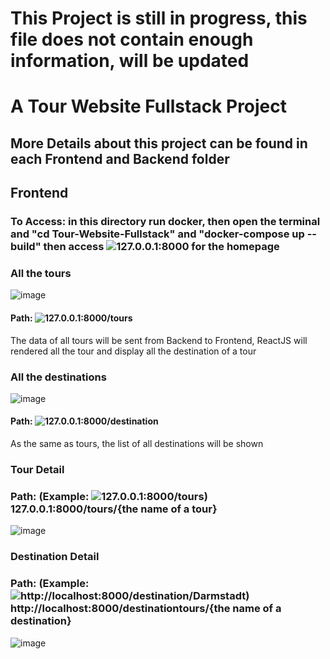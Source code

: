 # This Project is still in progress, this file does not contain enough information, will be updated
# A Tour Website Fullstack Project
## More Details about this project can be found in each Frontend and Backend folder
## Frontend
### To Access: in this directory run docker, then open the terminal and "cd Tour-Website-Fullstack" and "docker-compose up --build" then access ![127.0.0.1:8000](127.0.0.1:8000) for the homepage
### All the tours 
![image](https://github.com/dangminh214/Tour-Website-Fullstack/assets/51837721/f3784014-7926-476a-a584-45aad543d673)
#### Path: ![127.0.0.1:8000/tours](127.0.0.1:8000/tours)
The data of all tours will be sent from Backend to Frontend, ReactJS will rendered all the tour and display all the destination of a tour

### All the destinations
![image](https://github.com/dangminh214/Tour-Website-Fullstack/assets/51837721/61413964-5dc3-4de0-8700-defe764b1b6d)
#### Path: ![127.0.0.1:8000/destination](127.0.0.1:8000/destination)
As the same as tours, the list of all destinations will be shown

### Tour Detail
### Path: (Example: ![127.0.0.1:8000/tours](127.0.0.1:8000/tours))  127.0.0.1:8000/tours/{the name of a tour}
![image](https://github.com/dangminh214/Tour-Website-Fullstack/assets/51837721/ec59eb62-4bcf-488e-bae6-aded9e9fcc5f)

### Destination Detail
### Path: (Example: ![http://localhost:8000/destination/Darmstadt](http://localhost:8000/destination/Darmstadt))  http://localhost:8000/destinationtours/{the name of a destination}
![image](https://github.com/dangminh214/Tour-Website-Fullstack/assets/51837721/bffd3c26-1e82-4892-ac5d-a477a2cbd0ed)


